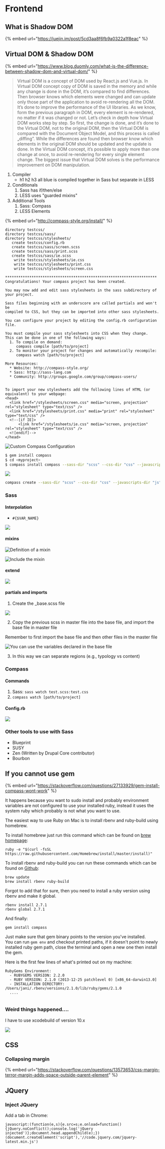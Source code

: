 # Frontend

## What is Shadow DOM

{% embed url="https://juejin.im/post/5cd3aa8f6fb9a0322a1f8eac" %}

## Virtual DOM & Shadow DOM

{% embed url="https://www.blog.duomly.com/what-is-the-difference-between-shadow-dom-and-virtual-dom/" %}

> Virtual DOM is a concept of DOM used by React.js and Vue.js. In Virtual DOM concept copy of DOM is saved in the memory and while any change is done in the DOM, it’s compared to find differences. Then browser knows which elements were changed and can update only those part of the application to avoid re-rendering all the DOM. It’s done to improve the performance of the UI libraries. As we know, form the previous paragraph in DOM, every element is re-rendered, no matter if it was changed or not. Let’s check in depth how Virtual DOM works step by step. So first, the change is done, and it’s done to the Virtual DOM, not to the original DOM, then the Virtual DOM is compared with the Document Object Model, and this process is called „diffing”. While the differences are found then browser know which elements in the original DOM should be updated and the update is done. In the Virtual DOM concept, it’s possible to apply more than one change at once, to avoid re-rendering for every single element change. The biggest issue that Virtual DOM solves is the performance improvement on DOM manipulation.



1. Compiler
   * h1 h2 h3 all blue is compiled together in Sass but separate in LESS
2. Conditionals
   1. Sass has if/then/else
   2. LESS uses "guarded mixins"
3. Additional Tools
   1. Sass: Compass
   2. LESS Elements

{% embed url="http://compass-style.org/install/" %}

```text
directory testcss/ 
directory testcss/sass/ 
directory testcss/stylesheets/ 
   create testcss/config.rb 
   create testcss/sass/screen.scss 
   create testcss/sass/print.scss 
   create testcss/sass/ie.scss 
    write testcss/stylesheets/ie.css
    write testcss/stylesheets/print.css
    write testcss/stylesheets/screen.css

*********************************************************************
Congratulations! Your compass project has been created.

You may now add and edit sass stylesheets in the sass subdirectory of your project.

Sass files beginning with an underscore are called partials and won't be
compiled to CSS, but they can be imported into other sass stylesheets.

You can configure your project by editing the config.rb configuration file.

You must compile your sass stylesheets into CSS when they change.
This can be done in one of the following ways:
  1. To compile on demand:
     compass compile [path/to/project]
  2. To monitor your project for changes and automatically recompile:
     compass watch [path/to/project]

More Resources:
  * Website: http://compass-style.org/
  * Sass: http://sass-lang.com
  * Community: http://groups.google.com/group/compass-users/


To import your new stylesheets add the following lines of HTML (or equivalent) to your webpage:
<head>
  <link href="/stylesheets/screen.css" media="screen, projection" rel="stylesheet" type="text/css" />
  <link href="/stylesheets/print.css" media="print" rel="stylesheet" type="text/css" />
  <!--[if IE]>
      <link href="/stylesheets/ie.css" media="screen, projection" rel="stylesheet" type="text/css" />
  <![endif]-->
</head>
```

![Custom Compass Configuration](../../.gitbook/assets/image%20%2843%29.png)

```bash
$ gem install compass
$ cd <myproject>
$ compass install compass --sass-dir "scss" --css-dir "css" --javascripts-dir "js" --images-dir "images"
```

![](../../.gitbook/assets/image%20%2853%29.png)

```bash
compass create --sass-dir "scss" --css-dir "css" --javascripts-dir "js" --images-dir "images"
```

### Sass

#### Interpolation 

* `#{$VAR_NAME}`

![](../../.gitbook/assets/image%20%2846%29.png)

#### mixins

![Definition of a mixin](../../.gitbook/assets/image%20%2849%29.png)

![Include the mixin](../../.gitbook/assets/image%20%2845%29.png)

#### extend

![](../../.gitbook/assets/image%20%2847%29.png)

#### partials and imports

1. Create the \_base.scss file

![](../../.gitbook/assets/image%20%2848%29.png)

2. Copy the previous scss in master file into the base file, and import the base file in master file

Remember to first import the base file and then other files in the master file

![You can use the variables declared in the base file](../../.gitbook/assets/image%20%2842%29.png)

3. In this way we can separate regions \(e.g., typology vs content\)

### Compass

#### Commands

1. Sass: `sass watch test.scss:test.css`
2. `compass watch [path/to/project]`

#### Config.rb

![](../../.gitbook/assets/image%20%2844%29.png)

### Other tools to use with Sass

* Blueprint
* SUSY
* Zen \(Written by Drupal Core contributor\)
* Bourbon

## If you cannot use gem

{% embed url="https://stackoverflow.com/questions/27133929/gem-install-compass-wont-work" %}

It happens because you want to sudo install and probably environment variables are not configured to use your installed ruby, instead it uses the system ruby which probably is not what you want to use.

The easiest way to use Ruby on Mac is to install rbenv and ruby-build using homebrew.

To install homebrew just run this command which can be found on [brew homepage](http://brew.sh/):

```text
ruby -e "$(curl -fsSL https://raw.githubusercontent.com/Homebrew/install/master/install)"
```

To install rbenv and ruby-build you can run these commands which can be found on [Github](https://github.com/sstephenson/rbenv#homebrew-on-mac-os-x):

```text
brew update
brew install rbenv ruby-build
```

Forgot to add that for sure, then you need to install a ruby version using rbenv and make it global.

```text
rbenv install 2.7.1
rbenv global 2.7.1
```

And finally:

```text
gem install compass
```

Just make sure that gem binary points to the version you've installed.  
You can run `gem env` and checkout printed paths, if it doesn't point to newly installed ruby gem path, close the terminal and open a new one then install the gem.

Here is the first few lines of what's printed out on my machine:

```text
RubyGems Environment:
  - RUBYGEMS VERSION: 2.2.0
  - RUBY VERSION: 2.1.0 (2013-12-25 patchlevel 0) [x86_64-darwin13.0]
  - INSTALLATION DIRECTORY: /Users/jani/.rbenv/versions/2.1.0/lib/ruby/gems/2.1.0
  ....
  
```

### Weird things happened....

I have to use xcodebuild of version 10.x

![](../../.gitbook/assets/image%20%2854%29.png)

## CSS

### Collapsing margin

{% embed url="https://stackoverflow.com/questions/13573653/css-margin-terror-margin-adds-space-outside-parent-element" %}

## JQuery

### Inject JQuery

Add a tab in Chrome:

```text
javascript:(function(e,s){e.src=s;e.onload=function(){jQuery.noConflict();console.log('jQuery injected')};document.head.appendChild(e);})(document.createElement('script'),'//code.jquery.com/jquery-latest.min.js')
```

